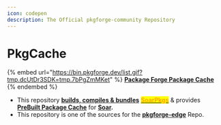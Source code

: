 ```yaml
---
icon: codepen
description: The Official pkgforge-community Repository
---
```


# PkgCache

{% embed url="https://bin.pkgforge.dev/list.gif?tmp.dcUtDr3SDK=tmp.7bPgZmMKet" %}
[**Package Forge Package Cache**](https://github.com/pkgforge/pkgcache)
{% endembed %}

* This repository [**builds, compiles & bundles**](https://github.com/pkgforge/pkgcache/actions) [<mark style="color:orange;">**SoarPkgs**</mark>](../soarpkgs/)  & provides [**PreBuilt Package Cache**](cache.md)  for  [**Soar**](https://github.com/pkgforge/soar)**.**
* This repository is one of the sources for the [**pkgforge-edge**](../../../../repositories/pkgforge-edge/) Repo.
